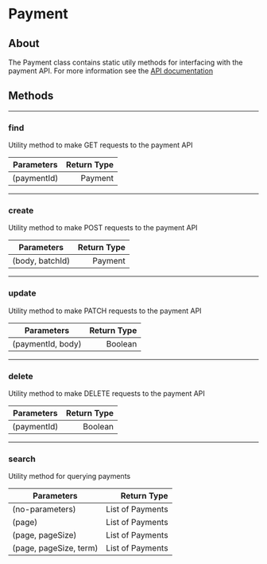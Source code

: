 # Payment

## About
The Payment class contains static utily methods for interfacing with the payment API. For more information see the [API documentation](http://docs.paymentrails.com/#payments)

## **Methods**
---
### **find**
Utility method to make GET requests to the payment API

Parameters | Return Type
--- | ---:
(paymentId) | Payment


---
### **create**
Utility method to make POST requests to the payment API

Parameters | Return Type
--- | ---:
(body, batchId) | Payment

---
### **update**
Utility method to make PATCH requests to the payment API

Parameters | Return Type
--- | ---:
(paymentId, body) | Boolean

---
### **delete**
Utility method to make DELETE requests to the payment API

Parameters | Return Type
--- | ---:
(paymentId) | Boolean

---
### **search**
Utility method for querying payments

Parameters | Return Type
--- | ---:
(no-parameters) | List of Payments
(page) | List of Payments
(page, pageSize) | List of Payments
(page, pageSize, term) | List of Payments